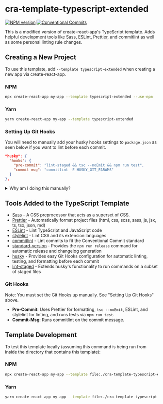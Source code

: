 # cra-template-typescript-extended

[![NPM version](https://img.shields.io/npm/v/cra-template-typescript-extended)](https://www.npmjs.com/package/cra-template-typescript-extended)
[![Conventional Commits](https://img.shields.io/badge/Conventional%20Commits-1.0.0-yellow)](https://conventionalcommits.org)

This is a modified version of create-react-app's TypeScript template. Adds helpful development tools like Sass, ESLint, Prettier, and commitlint as well as some personal linting rule changes.

## Creating a New Project

To use this template, add `--template typescript-extended` when creating a new app via create-react-app.

### NPM
```sh
npx create-react-app my-app --template typescript-extended --use-npm
```

### Yarn
```sh
yarn create-react-app my-app --template typescript-extended
```

### Setting Up Git Hooks

You will need to manually add your husky hooks settings to `package.json` as seen below if you want to lint before each commit.

```json
"husky": {
  "hooks": {
    "pre-commit": "lint-staged && tsc --noEmit && npm run test",
    "commit-msg": "commitlint -E HUSKY_GIT_PARAMS"
  }
},
```

<details>
  <summary>Why am I doing this manually?</summary>
  Because of the limiting nature of a non-ejected create-react-app project you are forced to have a Git repo initialized for you. This interacts poorly with pre-existing husky and lint-staged configs, and will hang the create-react-app process when creating a new project. There is unfortunately no great way I have found to automatically get around this issue without being hacky.
</details>

## Tools Added to the TypeScript Template

- [Sass](https://sass-lang.com/) - A CSS preprocessor that acts as a superset of CSS.
- [Prettier](https://prettier.io/) - Automatically format project files (html, css, scss, sass, js, jsx, ts, tsx, json, md)
- [ESLint](https://eslint.org/) - Lint TypeScript and JavaScript code
- [stylelint](https://stylelint.io/) - Lint CSS and its extension languages
- [commitlint](https://commitlint.js.org/#/) - Lint commits to fit the Conventional Commit standard
- [standard-version](https://github.com/conventional-changelog/standard-version) - Provides the `npm run release` command for automatic release and changelog generation
- [husky](https://github.com/typicode/husky) - Provides easy Git Hooks configuration for automatic linting, testing, and formatting before each commit
- [lint-staged](https://github.com/okonet/lint-staged) - Extends husky's functionality to run commands on a subset of staged files

### Git Hooks

Note: You must set the Git Hooks up manually. See "Setting Up Git Hooks" above.

- **Pre-Commit**: Uses Prettier for formatting, `tsc --noEmit`, ESLint, and stylelint for linting, and runs tests via `npm run test`.
- **Commit-Msg**: Runs commitlint on the commit message.

## Template Development

To test this template locally (assuming this command is being run from inside the directory that contains this template):

### NPM
```sh
npx create-react-app my-app --template file:./cra-template-typescript-extended --use-npm
```

### Yarn
```sh
yarn create-react-app my-app --template file:./cra-template-typescript-extended
```
